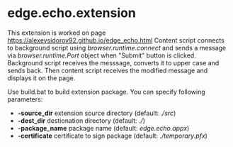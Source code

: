 # edge.echo.extension
This extension is worked on page https://alexeysidorov92.github.io/edge_echo.html Content script connects to background script 
using *browser.runtime.connect* and sends a message via *browser.runtime.Port* object when "Submit" button is clicked. Background script receives the messsage, converts
it to upper case and sends back. Then content script receives the modified message and displays it on the page.

Use build.bat to build extension package. You can specify following parameters:
* **-source_dir** extension source directory (default: *./src*)
* **-dest_dir** destionation directory (default: *./*)
* **-package_name** package name (default: *edge.echo.appx*)
* **-certificate** certificate to sign package (default: *./temporary.pfx*)
